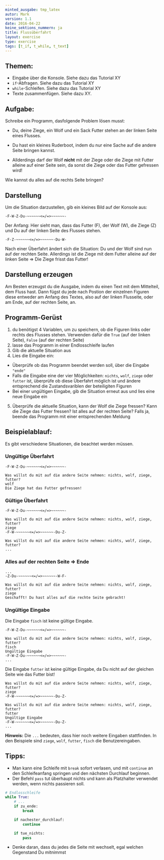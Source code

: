 ```yaml
---
minted_ausgabe: tmp_latex
autor: Mark  
version: 1.1  
date: 2016-04-22  
keine_sektions_nummern: ja  
title: Flussüberfahrt
layout: exercise
type: exercise
tags: [t_if, t_while, t_text]
---
```


## Themen:
- Eingabe über die Konsole. Siehe dazu das Tutorial XY
- `if`-Abfragen. Siehe dazu das Tutorial XY
- `while`-Schleifen. Siehe dazu das Tutorial XY
- Texte zusammenfügen. Siehe dazu XY.

## Aufgabe:
Schreibe ein Programm, dasfolgende Problem lösen musst:

- Du, deine Ziege, ein Wolf und ein Sack Futter stehen an der linken Seite eines Flusses.

- Du hast ein kleines Ruderboot, indem du nur eine Sache auf die andere Seite bringen kannst.  

- Allderdings darf der Wolf **nicht** mit der Ziege oder die Ziege mit Futter alleine auf einer Seite sein, da sonst die Ziege oder das Futter gefressen wird!  

Wie kannst du alles auf die rechts Seite bringen?

## Darstellung

Um die Situation darzustellen, gib ein kleines Bild auf der Konsole aus:

```
-F-W-Z-Du-~~~~~~<=/=>~~~~~~-
```
Der Anfang: Hier sieht man, dass das Futter (F), der Wolf (W), die Ziege (Z) und Du auf der
linken Seite des Flusses stehen.

```
-F-Z-~~~~~~<=/=>~~~~~~-Du-W-
```
Nach einer Überfahrt ändert sich die Situation: Du und der Wolf sind nun auf der rechten Seite. Allerdings ist die Ziege mit dem Futter alleine auf der linken Seite => Die Ziege frisst das Futter!

## Darstellung erzeugen

Am Besten erzeugst du die Ausgabe, indem du einen Text mit dem Mittelteil, dem Fluss hast. Dann fügst du jede nach Postion der einzelnen Figuren diese entweder am
Anfang des Textes, also auf der linken Flusseite, oder am Ende, auf der rechten Seite, an.

## Programm-Gerüst
1. du benötigst 4 Variablen, um zu speichern, ob die Figuren links oder rechts des Flusses stehen. Verwenden dafür die `True` (auf der linken Seite), `False` (auf der rechten Seite)
2. lasse das Programm in einer Endlosschleife laufen
3. Gib die aktuelle Situation aus
4. Lies die Eingabe ein:
  - Überprüfe ob das Programm beendet werden soll, über die Eingabe `"ende"`
  - Falls die Eingabe eine der vier Möglichkeiten: `nichts`, `wolf`, `ziege` oder `futter` ist, überprüfe ob diese Überfahrt möglich ist und ändere entsprechend die Zustandsvariblen der beteiligiten Figuren
  - Bei einer ungültigen Eingabe, gib die Situation erneut aus und lies eine neue Eingabe ein
5. Überprüfe die aktuelle Situation, kann der Wolf die Ziege fressen? Kann die Ziege das Futter fressen? Ist alles auf der rechten Seite? Falls ja, beende das Programm mit einer entsprechenden Meldung


## Beispielablauf:
Es gibt verschiedene Situationen, die beachtet werden müssen.

### Ungültige Überfahrt

```
-F-W-Z-Du-~~~~~~<=/=>~~~~~~-

Was willst du mit auf die andere Seite nehmen: nichts, wolf, ziege, futter?
wolf
Die Ziege hat das Futter gefressen!
```

### Gültige Überfahrt

```
-F-W-Z-Du-~~~~~~<=/=>~~~~~~-

Was willst du mit auf die andere Seite nehmen: nichts, wolf, ziege, futter?
ziege
-F-W-~~~~~~<=/=>~~~~~~-Du-Z-

Was willst du mit auf die andere Seite nehmen: nichts, wolf, ziege, futter?
...
```

### Alles auf der rechten Seite => Ende

```
...
-Z-Du-~~~~~~<=/=>~~~~~~-W-F-

Was willst du mit auf die andere Seite nehmen: nichts, wolf, ziege, futter?
ziege
Geschafft! Du hast alles auf die rechte Seite gebracht!
```

### Ungültige Eingabe
Die Eingabe `fisch` ist keine gültige Eingabe.

```
-F-W-Z-Du-~~~~~~<=/=>~~~~~~-

Was willst du mit auf die andere Seite nehmen: nichts, wolf, ziege, futter?
fisch
Ungültige Eingabe
-F-W-Z-Du-~~~~~~<=/=>~~~~~~-
...
```

Die Eingabe `futter` ist keine gültige Eingabe, da Du nicht auf der gleichen Seite wie das Futter bist!

```
Was willst du mit auf die andere Seite nehmen: nichts, wolf, ziege, futter?
ziege
-F-W-~~~~~~<=/=>~~~~~~-Du-Z-

Was willst du mit auf die andere Seite nehmen: nichts, wolf, ziege, futter?
futter
Ungültige Eingabe
-F-W-~~~~~~<=/=>~~~~~~-Du-Z-
...
```

**Hinweis:** Die `...` bedeuten, dass hier noch weitere Eingaben stattfinden. In den Beispiele sind `ziege`, `wolf`, `futter`, `fisch` die Benutzereingaben.


## Tipps:

- Man kann eine Schleife mit `break` sofort verlasen, und mit `continue` an den Schleifeanfang springen und den nächsten Durchlauf beginnen.
- Der Befehl `pass` tut überhaupt nichts und kann als Platzhalter verwendet werden, wenn nichts passieren soll.

```python
# Endlosschleife
while True:
    # ...
    if zu_ende:
        break

    if nachester_durchlauf:
        continue

    if tue_nichts:
        pass       

```

- Denke daran, dass du jedes die Seite mit wechselt, egal welchen Gegenstand Du mitnimmst
